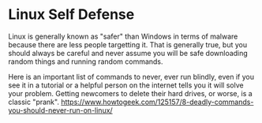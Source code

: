 # Linux Self Defense
Linux is generally known as "safer" than Windows in terms of malware because there are less people targetting it. That is generally true, but you should always be careful and never assume you will be safe downloading random things and running random commands. 

Here is an important list of commands to never, ever run blindly, even if you see it in a tutorial or a helpful person on the internet tells you it will solve your problem. Getting newcomers to delete their hard drives, or worse, is a classic "prank". <https://www.howtogeek.com/125157/8-deadly-commands-you-should-never-run-on-linux/>